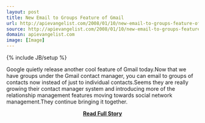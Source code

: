 ```yaml
---
layout: post
title: New Email to Groups Feature of Gmail
url: http://apievangelist.com/2008/01/10/new-email-to-groups-feature-of-gmail/
source: http://apievangelist.com/2008/01/10/new-email-to-groups-feature-of-gmail/
domain: apievangelist.com
image: [Image]
---
```

{% include JB/setup %}<p>Google quietly release another cool feature of Gmail today.Now that we have groups under the Gmail contact manager, you can email to groups of contacts now instead of just to individual contacts.Seems they are really growing their contact manager system and introducing more of the relationship management features moving towards social network management.They continue bringing it together.</p>
<center><p><a href="http://apievangelist.com/2008/01/10/new-email-to-groups-feature-of-gmail/" style='padding:25px; font-sze:18px; font-weight: bold;'>Read Full Story</a></p></center>

